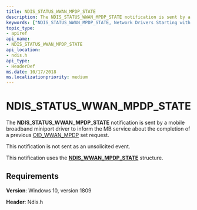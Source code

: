 ```yaml
---
title: NDIS_STATUS_WWAN_MPDP_STATE
description: The NDIS_STATUS_WWAN_MPDP_STATE notification is sent by a mobile broadband miniport driver to inform the MB service about the completion of a previous OID_WWAN_MPDP set request.
keywords: ["NDIS_STATUS_WWAN_MPDP_STATE, Network Drivers Starting with Windows Vista"]
topic_type:
- apiref
api_name:
- NDIS_STATUS_WWAN_MPDP_STATE
api_location:
- ndis.h
api_type:
- HeaderDef
ms.date: 10/17/2018
ms.localizationpriority: medium
---
```


# NDIS_STATUS_WWAN_MPDP_STATE

The **NDIS_STATUS_WWAN_MPDP_STATE** notification is sent by a mobile broadband miniport driver to inform the MB service about the completion of a previous [OID_WWAN_MPDP](oid-wwan-mpdp.md) set request.

This notification is not sent as an unsolicited event.

This notification uses the [**NDIS_WWAN_MPDP_STATE**](/windows-hardware/drivers/ddi/ndiswwan/ns-ndiswwan-_ndis_wwan_mpdp_state) structure.

## Requirements

**Version**: Windows 10, version 1809

**Header**: Ndis.h
